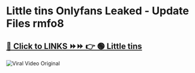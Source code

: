 
 # Little tins Onlyfans Leaked - Update Files rmfo8

## <h2><a href="https://clipsfans.com/Little_tins&ref=git">🔗 Click to LINKS ⏩⏩ 👉 🟢 Little tins </a></h2>

<a href="https://clipsfans.com/Little_tins&ref=git" rel="nofollow" data-target="animated-image.originalLink"><img src="https://i.ibb.co.com/xMMVF88/686577567.gif" alt="Viral Video Original" style="max-width: 100%; display: inline-block;" data-target="animated-image.originalImage"></a>

